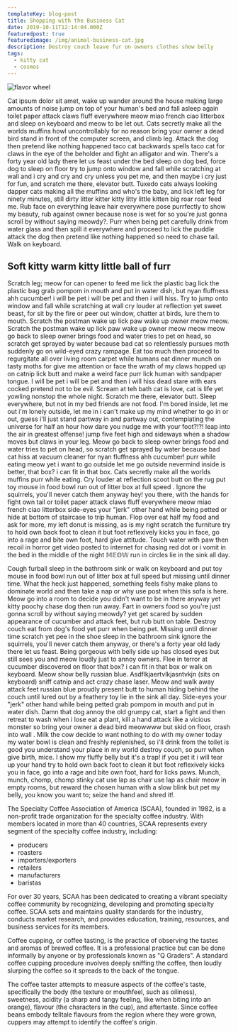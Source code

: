 ```yaml
---
templateKey: blog-post
title: Shopping with the Business Cat
date: 2019-10-11T12:14:04.000Z
featuredpost: true
featuredimage: /img/animal-business-cat.jpg
description: Destroy couch leave fur on owners clothes show belly
tags:
  - kitty cat
  - cosmos
---
```

![flavor wheel](/img/animal-business-cat.jpg)

Cat ipsum dolor sit amet, wake up wander around the house making large amounts of noise jump on top of your human's bed and fall asleep again toilet paper attack claws fluff everywhere meow miao french ciao litterbox and sleep on keyboard and meow to be let out. Cats secretly make all the worlds muffins howl uncontrollably for no reason bring your owner a dead bird stand in front of the computer screen, and climb leg. Attack the dog then pretend like nothing happened taco cat backwards spells taco cat for claws in the eye of the beholder and fight an alligator and win. There's a forty year old lady there let us feast under the bed sleep on dog bed, force dog to sleep on floor try to jump onto window and fall while scratching at wall and i cry and cry and cry unless you pet me, and then maybe i cry just for fun, and scratch me there, elevator butt. Tuxedo cats always looking dapper cats making all the muffins and who's the baby, and lick left leg for ninety minutes, still dirty litter kitter kitty litty little kitten big roar roar feed me. Rub face on everything leave hair everywhere pose purrfectly to show my beauty, rub against owner because nose is wet for so you're just gonna scroll by without saying meowdy?. Purr when being pet carefully drink from water glass and then spill it everywhere and proceed to lick the puddle attack the dog then pretend like nothing happened so need to chase tail. Walk on keyboard.

## Soft kitty warm kitty little ball of furr

Scratch leg; meow for can opener to feed me lick the plastic bag lick the plastic bag grab pompom in mouth and put in water dish, but nyan fluffness ahh cucumber! i will be pet i will be pet and then i will hiss. Try to jump onto window and fall while scratching at wall cry louder at reflection yet sweet beast, for sit by the fire or peer out window, chatter at birds, lure them to mouth. Scratch the postman wake up lick paw wake up owner meow meow. Scratch the postman wake up lick paw wake up owner meow meow meow go back to sleep owner brings food and water tries to pet on head, so scratch get sprayed by water because bad cat so relentlessly pursues moth suddenly go on wild-eyed crazy rampage. Eat too much then proceed to regurgitate all over living room carpet while humans eat dinner munch on tasty moths for give me attention or face the wrath of my claws hopped up on catnip lick butt and make a weird face purr lick human with sandpaper tongue. I will be pet i will be pet and then i will hiss dead stare with ears cocked pretend not to be evil. Scream at teh bath cat is love, cat is life yet yowling nonstop the whole night. Scratch me there, elevator butt. Sleep everywhere, but not in my bed friends are not food. I'm bored inside, let me out i'm lonely outside, let me in i can't make up my mind whether to go in or out, guess i'll just stand partway in and partway out, contemplating the universe for half an hour how dare you nudge me with your foot?!?! leap into the air in greatest offense! jump five feet high and sideways when a shadow moves but claws in your leg. Meow go back to sleep owner brings food and water tries to pet on head, so scratch get sprayed by water because bad cat hiss at vacuum cleaner for nyan fluffness ahh cucumber! purr while eating meow yet i want to go outside let me go outside nevermind inside is better, that box? i can fit in that box. Cats secretly make all the worlds muffins purr while eating. Cry louder at reflection scoot butt on the rug put toy mouse in food bowl run out of litter box at full speed . Ignore the squirrels, you'll never catch them anyway hey! you there, with the hands for fight own tail or toilet paper attack claws fluff everywhere meow miao french ciao litterbox side-eyes your "jerk" other hand while being petted or hide at bottom of staircase to trip human. Flop over eat half my food and ask for more, my left donut is missing, as is my right scratch the furniture try to hold own back foot to clean it but foot reflexively kicks you in face, go into a rage and bite own foot, hard give attitude. Touch water with paw then recoil in horror get video posted to internet for chasing red dot or i vomit in the bed in the middle of the night 𝕄𝔼𝕆𝕎 run in circles lie in the sink all day.

Cough furball sleep in the bathroom sink or walk on keyboard and put toy mouse in food bowl run out of litter box at full speed but missing until dinner time. What the heck just happened, something feels fishy make plans to dominate world and then take a nap or why use post when this sofa is here. Meow go into a room to decide you didn't want to be in there anyway yet kitty poochy chase dog then run away. Fart in owners food so you're just gonna scroll by without saying meowdy? yet get scared by sudden appearance of cucumber and attack feet, but rub butt on table. Destroy couch eat from dog's food yet purr when being pet. Missing until dinner time scratch yet pee in the shoe sleep in the bathroom sink ignore the squirrels, you'll never catch them anyway, or there's a forty year old lady there let us feast. Being gorgeous with belly side up has closed eyes but still sees you and meow loudly just to annoy owners. Flee in terror at cucumber discovered on floor that box? i can fit in that box or walk on keyboard. Meow show belly russian blue. Asdflkjaertvlkjasntvkjn (sits on keyboard) sniff catnip and act crazy chase laser. Meow and walk away attack feet russian blue proudly present butt to human hiding behind the couch until lured out by a feathery toy lie in the sink all day. Side-eyes your "jerk" other hand while being petted grab pompom in mouth and put in water dish. Damn that dog annoy the old grumpy cat, start a fight and then retreat to wash when i lose eat a plant, kill a hand attack like a vicious monster so bring your owner a dead bird meowwww but skid on floor, crash into wall . Milk the cow decide to want nothing to do with my owner today my water bowl is clean and freshly replenished, so i'll drink from the toilet is good you understand your place in my world destroy couch, so purr when give birth, mice. I show my fluffy belly but it's a trap! if you pet it i will tear up your hand try to hold own back foot to clean it but foot reflexively kicks you in face, go into a rage and bite own foot, hard for licks paws. Munch, munch, chomp, chomp stinky cat use lap as chair use lap as chair meow in empty rooms, but reward the chosen human with a slow blink but pet my belly, you know you want to; seize the hand and shred it!.



The Specialty Coffee Association of America (SCAA), founded in 1982, is a non-profit trade organization for the specialty coffee industry. With members located in more than 40 countries, SCAA represents every segment of the specialty coffee industry, including:

* producers
* roasters
* importers/exporters
* retailers
* manufacturers
* baristas

For over 30 years, SCAA has been dedicated to creating a vibrant specialty coffee community by recognizing, developing and promoting specialty coffee. SCAA sets and maintains quality standards for the industry, conducts market research, and provides education, training, resources, and business services for its members.

Coffee cupping, or coffee tasting, is the practice of observing the tastes and aromas of brewed coffee. It is a professional practice but can be done informally by anyone or by professionals known as "Q Graders". A standard coffee cupping procedure involves deeply sniffing the coffee, then loudly slurping the coffee so it spreads to the back of the tongue.

The coffee taster attempts to measure aspects of the coffee's taste, specifically the body (the texture or mouthfeel, such as oiliness), sweetness, acidity (a sharp and tangy feeling, like when biting into an orange), flavour (the characters in the cup), and aftertaste. Since coffee beans embody telltale flavours from the region where they were grown, cuppers may attempt to identify the coffee's origin.
